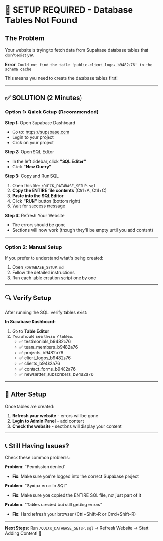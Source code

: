 # 🚨 SETUP REQUIRED - Database Tables Not Found

## The Problem

Your website is trying to fetch data from Supabase database tables that don't exist yet.

**Error**: `Could not find the table 'public.client_logos_b9482a76' in the schema cache`

This means you need to create the database tables first!

---

## ✅ SOLUTION (2 Minutes)

### Option 1: Quick Setup (Recommended)

**Step 1:** Open Supabase Dashboard
- Go to: https://supabase.com
- Login to your project
- Click on your project

**Step 2:** Open SQL Editor
- In the left sidebar, click **"SQL Editor"**
- Click **"New Query"**

**Step 3:** Copy and Run SQL
1. Open this file: `/QUICK_DATABASE_SETUP.sql`
2. **Copy the ENTIRE file contents** (Ctrl+A, Ctrl+C)
3. **Paste into the SQL Editor**
4. Click **"RUN"** button (bottom right)
5. Wait for success message

**Step 4:** Refresh Your Website
- The errors should be gone
- Sections will now work (though they'll be empty until you add content)

---

### Option 2: Manual Setup

If you prefer to understand what's being created:

1. Open `/DATABASE_SETUP.md`
2. Follow the detailed instructions
3. Run each table creation script one by one

---

## 🔍 Verify Setup

After running the SQL, verify tables exist:

**In Supabase Dashboard:**
1. Go to **Table Editor**
2. You should see these 7 tables:
   - ✅ testimonials_b9482a76
   - ✅ team_members_b9482a76
   - ✅ projects_b9482a76
   - ✅ client_logos_b9482a76
   - ✅ clients_b9482a76
   - ✅ contact_forms_b9482a76
   - ✅ newsletter_subscribers_b9482a76

---

## 🎯 After Setup

Once tables are created:

1. **Refresh your website** - errors will be gone
2. **Login to Admin Panel** - add content
3. **Check the website** - sections will display your content

---

## 📞 Still Having Issues?

Check these common problems:

**Problem**: "Permission denied"
- **Fix**: Make sure you're logged into the correct Supabase project

**Problem**: "Syntax error in SQL"
- **Fix**: Make sure you copied the ENTIRE SQL file, not just part of it

**Problem**: "Tables created but still getting errors"
- **Fix**: Hard refresh your browser (Ctrl+Shift+R or Cmd+Shift+R)

---

**Next Steps**: Run `/QUICK_DATABASE_SETUP.sql` → Refresh Website → Start Adding Content! 🚀
